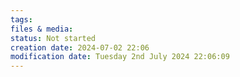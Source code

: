 ```yaml
---
tags: 
files & media: 
status: Not started
creation date: 2024-07-02 22:06
modification date: Tuesday 2nd July 2024 22:06:09
---
```


